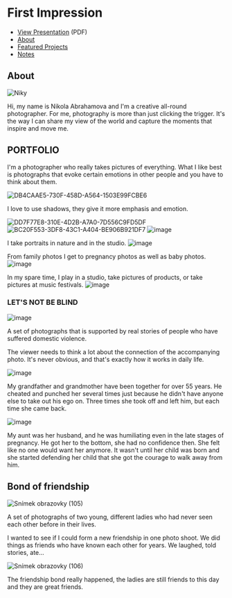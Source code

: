 # First Impression

<!-- This is a comment, only visible to the author: Add a link to your presentation. -->
<!-- Presentations do not need to be a PDF, you may link elsewhere, such as Figma, YouTube, etc. -->
<!-- Consider adding navigation to each section (About, Featured Projects, Notes, etc.) -->

- [View Presentation](img/surname-draft-first-impression-2023.pdf) (PDF) <!-- Add helpful hint as to what kind of file or destination is here. -->
- [About](#about)
- [Featured Projects](#featured-projects)
- [Notes](#notes)

## About

![Niky](https://github.com/nikyabrahamova/content-first/assets/148855906/050709e3-5d80-439d-b697-66f3900f2226)


Hi, my name is Nikola Abrahamova and I'm a creative all-round photographer. For me, photography is more than just clicking the trigger. It's the way I can share my view of the world and capture the moments that inspire and move me.


## PORTFOLIO

I'm a photographer who really takes pictures of everything. What I like best is photographs that evoke certain emotions in other people and you have to think about them.

![DB4CAAE5-730F-458D-A564-1503E99FCBE6](https://github.com/nikyabrahamova/content-first/assets/148855906/a62a7494-2b83-49b4-8c84-d079e4bbbe57)

I love to use shadows, they give it more emphasis and emotion.

![DD7F77E8-310E-4D2B-A7A0-7D556C9FD5DF](https://github.com/nikyabrahamova/content-first/assets/148855906/1bc8f275-335e-43a6-8d67-7b558ef830e7)
![BC20F553-3DF8-43C1-A404-BE906B921DF7](https://github.com/nikyabrahamova/content-first/assets/148855906/0862ad56-cd1c-4866-8ebf-1220c9e84ec4)
![image](https://github.com/nikyabrahamova/content-first/assets/148855906/26af5094-a3c0-4c4a-a84f-b6f9b2f87adb)

I take portraits in nature and in the studio.
![image](https://github.com/nikyabrahamova/content-first/assets/148855906/4f93cb86-80a0-452a-8356-4212dfcb3351)

From family photos I get to pregnancy photos as well as baby photos.
![image](https://github.com/nikyabrahamova/content-first/assets/148855906/07250b4b-f9f7-473f-ad59-cb0d635dce08)

In my spare time, I play in a studio, take pictures of products, or take pictures at music festivals.
![image](https://github.com/nikyabrahamova/content-first/assets/148855906/5a933bdc-c053-45a5-ba8a-e6cc8d770087)




### LET'S NOT BE BLIND
![image](https://github.com/nikyabrahamova/content-first/assets/148855906/950f597f-6581-4e12-aa65-85ea9e922490)

A set of photographs that is supported by real stories of people who have suffered domestic violence.

The viewer needs to think a lot about the connection of the accompanying photo. It's never obvious, and that's exactly how it works in daily life.

![image](https://github.com/nikyabrahamova/content-first/assets/148855906/c8d44680-3a1a-489e-bd67-7641b34fdf4a)

My grandfather and grandmother have been together for over 55 years. He cheated and punched her several times just because he didn't have anyone else to take out his ego on. Three times she took off and left him, but each time she came back.

![image](https://github.com/nikyabrahamova/content-first/assets/148855906/b23a9528-4685-468d-9d5e-077dc0f6aab1)

My aunt was her husband, and he was humiliating even in the late stages of pregnancy. He got her to the bottom, she had no confidence then. She felt like no one would want her anymore. It wasn't until her child was born and she started defending her child that she got the courage to walk away from him. 


## Bond of friendship

![Snímek obrazovky (105)](https://github.com/nikyabrahamova/content-first/assets/148855906/eb44aa68-6b6b-4b96-a7a9-fdee68a6b0fd)

A set of photographs of two young, different ladies who had never seen each other before in their lives.

I wanted to see if I could form a new friendship in one photo shoot. We did things as friends who have known each other for years. We laughed, told stories, ate...

![Snímek obrazovky (106)](https://github.com/nikyabrahamova/content-first/assets/148855906/ee88bc29-a2b2-47ea-aa4e-f350608aa4c7)

The friendship bond really happened, the ladies are still friends to this day and they are great friends.
